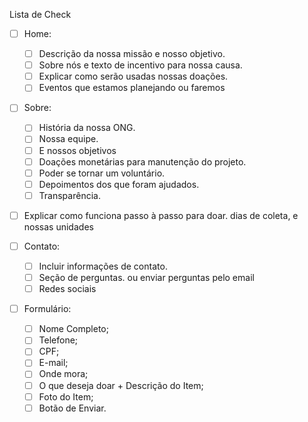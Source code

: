 Lista de Check

- [ ] Home:
	- [ ] Descrição da nossa missão e nosso objetivo.
	- [ ] Sobre nós e texto de incentivo para nossa causa.
	- [ ]  Explicar como serão usadas nossas doações.
	- [ ] Eventos que estamos planejando ou faremos

- [ ] Sobre:
    - [ ] História da nossa ONG.
    - [ ] Nossa equipe.
    - [ ] E nossos objetivos
    - [ ] Doações monetárias para manutenção do projeto.
    - [ ] Poder se tornar um voluntário.
    - [ ] Depoimentos dos que foram ajudados.
    - [ ] Transparência.

- [ ] Explicar como funciona passo à passo para doar. dias de coleta, e
nossas unidades

- [ ] Contato: 
	- [ ] Incluir informações de contato.
	- [ ] Seção de perguntas. ou enviar perguntas pelo email
	- [ ] Redes sociais

- [ ] Formulário:
	- [ ] Nome Completo;
	- [ ] Telefone;
	- [ ] CPF;
	- [ ] E-mail;
	- [ ] Onde mora;
	- [ ] O que deseja doar + Descrição do Item;
	- [ ] Foto do Item;
	- [ ] Botão de Enviar.

